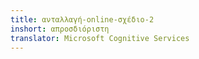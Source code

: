 ```yaml
---
title: ανταλλαγή-online-σχέδιο-2
inshort: απροσδιόριστη
translator: Microsoft Cognitive Services
---
```




